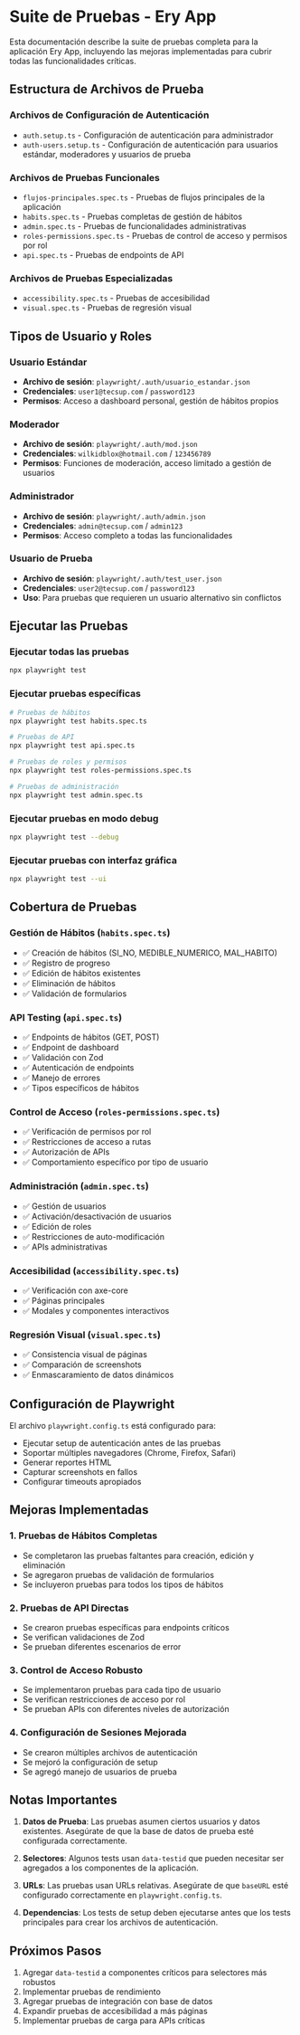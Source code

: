 # Suite de Pruebas - Ery App

Esta documentación describe la suite de pruebas completa para la aplicación Ery App, incluyendo las mejoras implementadas para cubrir todas las funcionalidades críticas.

## Estructura de Archivos de Prueba

### Archivos de Configuración de Autenticación
- `auth.setup.ts` - Configuración de autenticación para administrador
- `auth-users.setup.ts` - Configuración de autenticación para usuarios estándar, moderadores y usuarios de prueba

### Archivos de Pruebas Funcionales
- `flujos-principales.spec.ts` - Pruebas de flujos principales de la aplicación
- `habits.spec.ts` - Pruebas completas de gestión de hábitos
- `admin.spec.ts` - Pruebas de funcionalidades administrativas
- `roles-permissions.spec.ts` - Pruebas de control de acceso y permisos por rol
- `api.spec.ts` - Pruebas de endpoints de API

### Archivos de Pruebas Especializadas
- `accessibility.spec.ts` - Pruebas de accesibilidad
- `visual.spec.ts` - Pruebas de regresión visual

## Tipos de Usuario y Roles

### Usuario Estándar
- **Archivo de sesión**: `playwright/.auth/usuario_estandar.json`
- **Credenciales**: `user1@tecsup.com` / `password123`
- **Permisos**: Acceso a dashboard personal, gestión de hábitos propios

### Moderador
- **Archivo de sesión**: `playwright/.auth/mod.json`
- **Credenciales**: `wilkidblox@hotmail.com` / `123456789`
- **Permisos**: Funciones de moderación, acceso limitado a gestión de usuarios

### Administrador
- **Archivo de sesión**: `playwright/.auth/admin.json`
- **Credenciales**: `admin@tecsup.com` / `admin123`
- **Permisos**: Acceso completo a todas las funcionalidades

### Usuario de Prueba
- **Archivo de sesión**: `playwright/.auth/test_user.json`
- **Credenciales**: `user2@tecsup.com` / `password123`
- **Uso**: Para pruebas que requieren un usuario alternativo sin conflictos

## Ejecutar las Pruebas

### Ejecutar todas las pruebas
```bash
npx playwright test
```

### Ejecutar pruebas específicas
```bash
# Pruebas de hábitos
npx playwright test habits.spec.ts

# Pruebas de API
npx playwright test api.spec.ts

# Pruebas de roles y permisos
npx playwright test roles-permissions.spec.ts

# Pruebas de administración
npx playwright test admin.spec.ts
```

### Ejecutar pruebas en modo debug
```bash
npx playwright test --debug
```

### Ejecutar pruebas con interfaz gráfica
```bash
npx playwright test --ui
```

## Cobertura de Pruebas

### Gestión de Hábitos (`habits.spec.ts`)
- ✅ Creación de hábitos (SI_NO, MEDIBLE_NUMERICO, MAL_HABITO)
- ✅ Registro de progreso
- ✅ Edición de hábitos existentes
- ✅ Eliminación de hábitos
- ✅ Validación de formularios

### API Testing (`api.spec.ts`)
- ✅ Endpoints de hábitos (GET, POST)
- ✅ Endpoint de dashboard
- ✅ Validación con Zod
- ✅ Autenticación de endpoints
- ✅ Manejo de errores
- ✅ Tipos específicos de hábitos

### Control de Acceso (`roles-permissions.spec.ts`)
- ✅ Verificación de permisos por rol
- ✅ Restricciones de acceso a rutas
- ✅ Autorización de APIs
- ✅ Comportamiento específico por tipo de usuario

### Administración (`admin.spec.ts`)
- ✅ Gestión de usuarios
- ✅ Activación/desactivación de usuarios
- ✅ Edición de roles
- ✅ Restricciones de auto-modificación
- ✅ APIs administrativas

### Accesibilidad (`accessibility.spec.ts`)
- ✅ Verificación con axe-core
- ✅ Páginas principales
- ✅ Modales y componentes interactivos

### Regresión Visual (`visual.spec.ts`)
- ✅ Consistencia visual de páginas
- ✅ Comparación de screenshots
- ✅ Enmascaramiento de datos dinámicos

## Configuración de Playwright

El archivo `playwright.config.ts` está configurado para:
- Ejecutar setup de autenticación antes de las pruebas
- Soportar múltiples navegadores (Chrome, Firefox, Safari)
- Generar reportes HTML
- Capturar screenshots en fallos
- Configurar timeouts apropiados

## Mejoras Implementadas

### 1. Pruebas de Hábitos Completas
- Se completaron las pruebas faltantes para creación, edición y eliminación
- Se agregaron pruebas de validación de formularios
- Se incluyeron pruebas para todos los tipos de hábitos

### 2. Pruebas de API Directas
- Se crearon pruebas específicas para endpoints críticos
- Se verifican validaciones de Zod
- Se prueban diferentes escenarios de error

### 3. Control de Acceso Robusto
- Se implementaron pruebas para cada tipo de usuario
- Se verifican restricciones de acceso por rol
- Se prueban APIs con diferentes niveles de autorización

### 4. Configuración de Sesiones Mejorada
- Se crearon múltiples archivos de autenticación
- Se mejoró la configuración de setup
- Se agregó manejo de usuarios de prueba

## Notas Importantes

1. **Datos de Prueba**: Las pruebas asumen ciertos usuarios y datos existentes. Asegúrate de que la base de datos de prueba esté configurada correctamente.

2. **Selectores**: Algunos tests usan `data-testid` que pueden necesitar ser agregados a los componentes de la aplicación.

3. **URLs**: Las pruebas usan URLs relativas. Asegúrate de que `baseURL` esté configurado correctamente en `playwright.config.ts`.

4. **Dependencias**: Los tests de setup deben ejecutarse antes que los tests principales para crear los archivos de autenticación.

## Próximos Pasos

1. Agregar `data-testid` a componentes críticos para selectores más robustos
2. Implementar pruebas de rendimiento
3. Agregar pruebas de integración con base de datos
4. Expandir pruebas de accesibilidad a más páginas
5. Implementar pruebas de carga para APIs críticas
